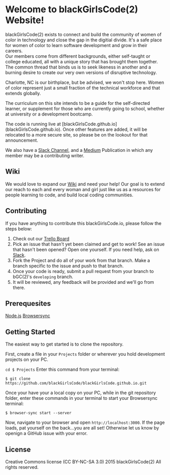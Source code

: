 <h1>Welcome to blackGirlsCode(2) Website!</h1>

blackGirlsCode(2) exists to connect and build the community of women of color in technology and close the gap in the digitial divide. It's a safe place for women of color to learn software development and grow in their careers.  
Our members come from different backgrounds, either self-taught or college educated, all with a unique story that has brought them together.  The common thread that binds us is to seek likeness in another and a burning desire to create our very own versions of disruptive technology.

Charlotte, NC is our birthplace, but be advised, we won't stop here. Women of color represent just a small fraction of the technical workforce and that extends globally. 

The curriculum on this site intends to be a guide for the self-directed learner, or supplement for those who are currently going to school, whether at university or a development bootcamp.  

The code is running live at [blackGirlsCode.github.io] (blackGirlsCode.github.io).  Once other features are added, it will be relocated to a more secure site, so please be on the lookout for that announcement.  

We also have a [Slack Channel](https://cltlovescode.slack.com/), and a [Medium](https://medium.com/black-girls-code) Publication in which any member may be a contributing writer.<p>

<h2>Wiki</h2>

We would love to expand our [Wiki](...) and need your help! Our goal is to extend our reach to each and every woman and girl just like us as a resources for people learning to code, and build local coding communities.

<h2>Contributing</h2>

If you have anything to contribute this blackGirlsCode.io, please follow the steps below:

1.  Check out our [Trello Board](https://trello.com/b/sdQx3yrL/blackgirlscode2-com)
2.  Pick an issue that hasn't yet been claimed and get to work!  See an issue that hasn't been opened?  Open one yourself. If you need help, ask on [Slack](https://cltlovescode.slack.com/).
3.  Fork the Project and do all of your work from that branch.  Make a branch specific to the issue and push to that branch. 
4.  Once your code is ready, submit a pull request from your branch to bGC(2)'s ``developing`` branch.
3.  It will be reviewed, any feedback will be provided and we'll go from there.

<h2>Prerequesites</h2>

[Node.js](https://nodejs.org/en/)
[Browsersync](http://www.browsersync.io/)

<h2>Getting Started</h2>
The easiest way to get started is to clone the repository.

First, create a file in your ``Projects`` folder or wherever you hold development projects on your PC.

``cd $ Projects``
Enter this command from your terminal:

  ``$ git clone https://github.com/blackGirlsCode/blackGirlsCode.github.io.git``
  
Once your have your a local copy on your PC, while in the git repository folder, enter these commands in your terminal to start your Browsersync terminal:

``$ browser-sync start --server``

Now, navigate to your browser and open ``http://localhost:3000``.  If the page loads, pat yourself on the back...you are all set!  Otherwise let us know by openign a GitHub issue with your error.

<h2>License</h2>

Creative Commons license (CC BY-NC-SA 3.0)
2015 blackGirlsCode(2) All rights reserved.





  
  
  

